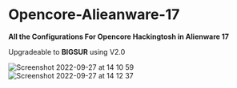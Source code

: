 # Opencore-Alieanware-17
**All the Configurations For Opencore Hackingtosh in Alienware 17**

Upgradeable to **BIGSUR** using V2.0

![Screenshot 2022-09-27 at 14 10 59](https://user-images.githubusercontent.com/79979236/192478086-b94a2036-9eb6-4a2e-8831-7091950d93ae.png)
![Screenshot 2022-09-27 at 14 12 37](https://user-images.githubusercontent.com/79979236/192478125-7a65d03b-c68b-4af0-82a6-172cd0c80654.png)
